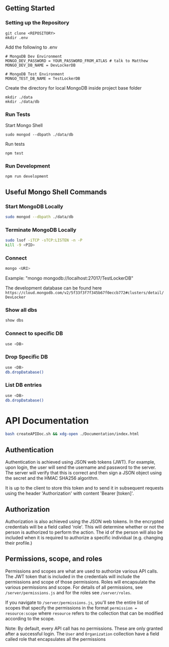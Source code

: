 ## Getting Started

### Setting up the Repository

```
git clone <REPOSITORY>
mkdir .env
```

Add the following to .env

```
# MongoDB Dev Environment
MONGO_DEV_PASSWORD = YOUR_PASSWORD_FROM_ATLAS # talk to Matthew
MONGO_DEV_DB_NAME = DevLockerDB

# MongoDB Test Environment
MONGO_TEST_DB_NAME = TestLockerDB
```

Create the directory for local MongoDB inside project base folder

```
mkdir ./data
mkdir ./data/db
```

### Run Tests

Start Mongo Shell

```
sudo mongod --dbpath ./data/db
```

Run tests

```
npm test
```

### Run Development

```
npm run development
```

## Useful Mongo Shell Commands

### Start MongoDB Locally

```bash
sudo mongod --dbpath ./data/db
```

### Terminate MongoDB Locally

```bash
sudo lsof -iTCP -sTCP:LISTEN -n -P
kill -9 <PID>
```

### Connect

```bash
mongo <URI>
```

Example: "mongo mongodb://localhost:27017/TestLockerDB"

The development database can be found here `https://cloud.mongodb.com/v2/5f33f3f7f345b67f0eccb772#clusters/detail/DevLocker`

### Show all dbs

```bash
show dbs
```

### Connect to specific DB

```bash
use <DB>
```

### Drop Specific DB

```bash
use <DB>
db.dropDatabase()
```

### List DB entries

```bash
use <DB>
db.dropDatabase()
```

# API Documentation

```bash
bash createAPIDoc.sh && xdg-open ./Documentation/index.html
```

## Authentication

Authentication is achieved using JSON web tokens (JWT). For example, upon login, the user will send the username and password to the server. The server will verify that this is correct and then sign a JSON object using the secret and the HMAC SHA256 algorithm.

It is up to the client to store this token and to send it in subsequent requests using the header 'Authorization' with content 'Bearer [token]'.

## Authorization

Authorization is also achieved using the JSON web tokens. In the encrypted credentials will be a field called 'role'. This will determine whether or not the person is authorized to perform the action. The id of the person will also be included when it is required to authorize a specific individual (e.g. changing their profile.)

## Permissions, scope, and roles

Permissions and scopes are what are used to authorize various API calls. The JWT token that is included in the credentials will include the permissions and scope of those permissions. Roles will encapsulate the various permissions and scope. For details of all permissions, see `/server/permissions.js` and for the roles see `/server/roles`.

If you navigate to `/server/permissions.js`, you'll see the entire list of scopes that specify the permissions in the format `permission = resource:scope` where `resource` refers to the collection that can be modified according to the scope.

Note: By default, every API call has no permissions. These are only granted after a successful login. The `User` and `Organization` collection have a field called role that encapsulates all the permissions